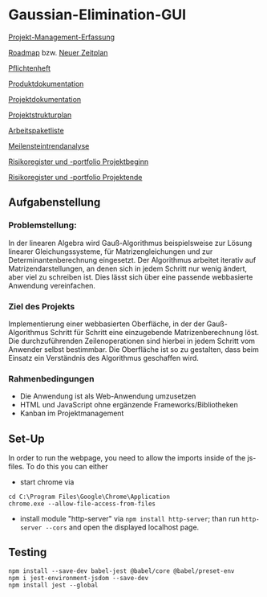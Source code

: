 # Gaussian-Elimination-GUI

[Projekt-Management-Erfassung](https://studdhbwravensburgde-my.sharepoint.com/:x:/g/personal/zehle_stud_dhbw-ravensburg_de/EXdnNVqxOzZCrMk2JGXxkzEBhl5z2LFMcxcc-FJXPtnsGg?e=dXEflv)

[Roadmap](https://studdhbwravensburgde-my.sharepoint.com/:x:/g/personal/zehle_stud_dhbw-ravensburg_de/EUKGem-HioxGrjMDwSRo-_IBsFOJlwYDM2RfY3tRczElTw?e=QmkJxQ) bzw. [Neuer Zeitplan](https://1drv.ms/x/s!AhK81gm731irgbRaTP1bJrRHCT7c9w?e=e8CbIj)

[Pflichtenheft](https://1drv.ms/w/s!AhK81gm731ir0hlTKhvvPQOeoOEg?e=RnXUFw)

[Produktdokumentation](https://1drv.ms/w/s!AhK81gm731irgbRUTIgN8IJKMfr8Dg?e=pjXc5w)

[Projektdokumentation](https://1drv.ms/w/s!AhK81gm731irgbRWVJYBbCt_Es0K2g?e=7feFQI)

[Projektstrukturplan](https://1drv.ms/w/s!AhK81gm731irgbVt_XEdRbahvMw7Vg?e=i1tCcS)

[Arbeitspaketliste](https://1drv.ms/x/s!AhK81gm731irgbYpLyxtBh6B7oAthg?e=TLrZGx)

[Meilensteintrendanalyse](https://1drv.ms/x/s!AhK81gm731irgbZM7OiW7hp9tRZoXQ?e=HXE8t5)

[Risikoregister und -portfolio Projektbeginn](https://1drv.ms/x/s!Ar4Q0qGkEcfwgkuVmkh4NXHzXZcJ?e=9Q4SLb)

[Risikoregister und -portfolio Projektende](https://1drv.ms/x/s!Ar4Q0qGkEcfwgkoy5Ll-Tqymqri0?e=wYBeOQ)

## Aufgabenstellung
### Problemstellung:
In der linearen Algebra wird Gauß-Algorithmus beispielsweise zur Lösung linearer Gleichungssysteme, für Matrizengleichungen und zur Determinantenberechnung eingesetzt. Der Algorithmus arbeitet iterativ auf Matrizendarstellungen, an denen sich in jedem Schritt nur wenig ändert, aber viel zu schreiben ist. Dies lässt sich über eine
passende webbasierte Anwendung vereinfachen.

### Ziel des Projekts
Implementierung einer webbasierten Oberfläche, in der der Gauß-Algorithmus Schritt für Schritt eine einzugebende Matrizenberechnung löst. Die durchzuführenden Zeilenoperationen sind hierbei in jedem Schritt vom Anwender selbst bestimmbar. Die Oberfläche ist so zu gestalten, dass beim Einsatz ein Verständnis des Algorithmus geschaffen wird.

### Rahmenbedingungen
- Die Anwendung ist als Web-Anwendung umzusetzen
- HTML und JavaScript ohne ergänzende Frameworks/Bibliotheken
- Kanban im Projektmanagement

## Set-Up
In order to run the webpage, you need to allow the imports inside of the js-files. To do this you can either
- start chrome via 
```
cd C:\Program Files\Google\Chrome\Application
chrome.exe --allow-file-access-from-files

```
- install module "http-server" via `npm install http-server`; than run `http-server --cors` and open the displayed localhost page.

## Testing
```
npm install --save-dev babel-jest @babel/core @babel/preset-env
npm i jest-environment-jsdom --save-dev
npm install jest --global

```
